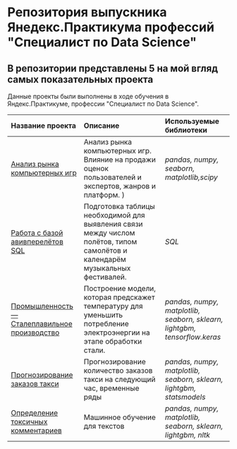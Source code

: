 # Репозитория выпускника Янедекс.Практикума профессий "Специалист по Data Science"


## В репозитории представлены 5 на мой вгляд самых показательных проекта 

Данные проекты были выполнены в ходе обучения в Яндекс.Практикуме, профессии "Специалист по Data Science".

| Название проекта | Описание | Используемые библиотеки | 
| :---------------------- | :---------------------- | :---------------------- |
| [Анализ рынка компьютерных игр](Games) | Анализ рынка компьютерных игр. Влияние на продажи оценок пользователей и экспертов, жанров и платформ. )| *pandas, numpy, seaborn, matplotlib,scipy*|
| [Работа с базой авивперелётов SQL](SQL) | Подготовка таблицы необходимой для выявления связи между числом полётов, типом самолётов и календарём музыкальных фестивалей. | *SQL*|
| [Промышленность — Сталеплавильное производство](Steel) | Построение модели, которая предскажет температуру для уменьшить потребление электроэнергии на этапе обработки стали. | *pandas, numpy, matplotlib, seaborn, sklearn, lightgbm, tensorflow.keras* |
| [Прогнозирование заказов такси](taxi) | Прогнозирование количество заказов такси на следующий час, временные ряды | *pandas, numpy, matplotlib, seaborn, sklearn, lightgbm, statsmodels* |
| [Определение токсичных комментариев](toxic_comments) | Машинное обучение для текстов | *pandas, numpy, matplotlib, seaborn, sklearn, lightgbm, nltk* |
